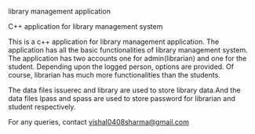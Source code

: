 library management application

C++ application for library management system

This is a c++ application for library management application. The application has all the basic functionalities of library management system. The application has two accounts one for admin(librarian) and one for the student. Depending upon the logged person, options are provided. Of course, librarian has much more functionalities than the students.

The data files issuerec and library are used to store library data.And the data files lpass and spass are used to store password for librarian and student respectively.

For any queries, contact vishal0408sharma@gmail.com
